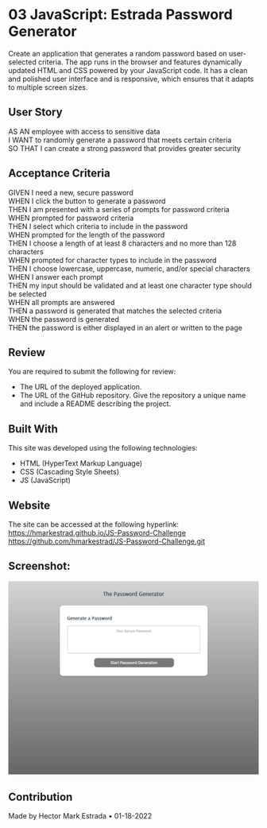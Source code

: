 # 03 JavaScript: Estrada Password Generator  
Create an application that generates a random password based on user-selected criteria. The app runs in the browser and features dynamically updated HTML and CSS powered by your JavaScript code. It has a clean and polished user interface and is responsive, which ensures that it adapts to multiple screen sizes.
## User Story  
AS AN employee with access to sensitive data  
I WANT to randomly generate a password that meets certain criteria  
SO THAT I can create a strong password that provides greater security  
## Acceptance Criteria  
GIVEN I need a new, secure password  
WHEN I click the button to generate a password  
THEN I am presented with a series of prompts for password criteria  
WHEN prompted for password criteria  
THEN I select which criteria to include in the password  
WHEN prompted for the length of the password  
THEN I choose a length of at least 8 characters and no more than 128 characters  
WHEN prompted for character types to include in the password  
THEN I choose lowercase, uppercase, numeric, and/or special characters  
WHEN I answer each prompt  
THEN my input should be validated and at least one character type should be selected  
WHEN all prompts are answered  
THEN a password is generated that matches the selected criteria  
WHEN the password is generated  
THEN the password is either displayed in an alert or written to the page  
## Review  
You are required to submit the following for review:  
* The URL of the deployed application.  
* The URL of the GitHub repository. Give the repository a unique name and include a README describing the project.  
## Built With  
This site was developed using the following technologies:  
* HTML (HyperText Markup Language)  
* CSS (Cascading Style Sheets)  
* JS (JavaScript)  
## Website  
The site can be accessed at the following hyperlink:  
https://hmarkestrad.github.io/JS-Password-Challenge  
https://github.com/hmarkestrad/JS-Password-Challenge.git  
## Screenshot:  
![PORTFOLIO CHALLENGE - ESTRADA](https://github.com/hmarkestrad/JS-Password-Challenge/blob/25c41b57f4065089e02cbec6e1479cc1dfab36e7/assets/images/Screen-Shot.png)  
## Contribution  
Made by Hector Mark Estrada • 01-18-2022  